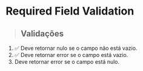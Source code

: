 # Required Field Validation

> ## Validações
1. ✅ Deve retornar nulo se o campo não está vazio.
2. ✅ Deve retornar error se o campo está vazio.
3. Deve retornar error se o campo está nulo.